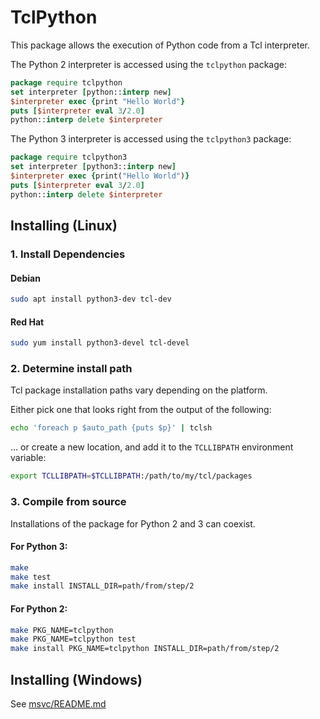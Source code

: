 # TclPython

This package allows the execution of Python code from a Tcl interpreter.


The Python 2 interpreter is accessed using the `tclpython` package:

```tcl
package require tclpython
set interpreter [python::interp new]
$interpreter exec {print "Hello World"}
puts [$interpreter eval 3/2.0]
python::interp delete $interpreter
```

The Python 3 interpreter is accessed using the `tclpython3` package:

```tcl
package require tclpython3
set interpreter [python3::interp new]
$interpreter exec {print("Hello World")}
puts [$interpreter eval 3/2.0]
python::interp delete $interpreter
```

## Installing (Linux)

### 1. Install Dependencies

#### Debian
```bash
sudo apt install python3-dev tcl-dev
```

#### Red Hat
```bash
sudo yum install python3-devel tcl-devel
```

### 2. Determine install path
Tcl package installation paths vary depending on the platform.

Either pick one that looks right from the output of the following:

```bash
echo 'foreach p $auto_path {puts $p}' | tclsh
```

... or create a new location, and add it to the `TCLLIBPATH` environment variable:

```bash
export TCLLIBPATH=$TCLLIBPATH:/path/to/my/tcl/packages
```

### 3. Compile from source
Installations of the package for Python 2 and 3 can coexist.


#### For Python 3:

```bash
make
make test
make install INSTALL_DIR=path/from/step/2
```

#### For Python 2:

```bash
make PKG_NAME=tclpython
make PKG_NAME=tclpython test
make install PKG_NAME=tclpython INSTALL_DIR=path/from/step/2
```

## Installing (Windows)
See [msvc/README.md](msvc/README.md)
